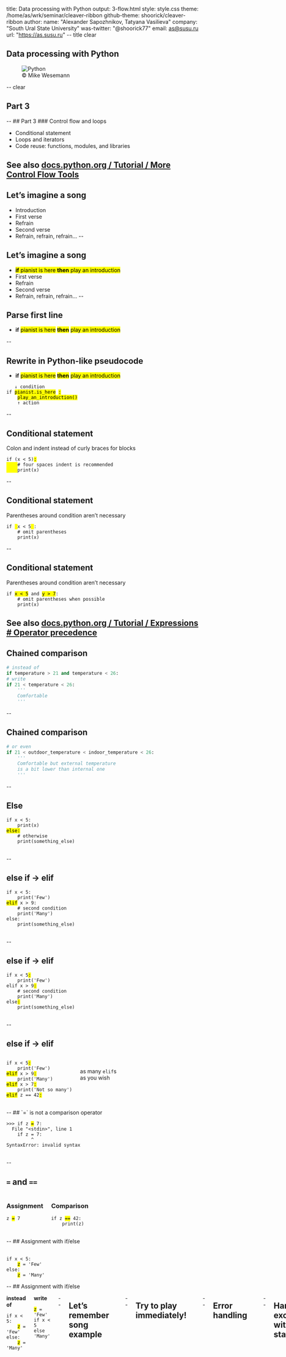title: Data processing with Python
output: 3-flow.html
style: style.css
theme: /home/as/wrk/seminar/cleaver-ribbon
github-theme: shoorick/cleaver-ribbon
author:
  name: "Alexander Sapozhnikov, Tatyana Vasilieva"
  company: "South Ural State University"
  was-twitter: "@shoorick77"
  email: as@susu.ru
  url: "https://as.susu.ru"
-- title clear
## Data processing with Python
<figure>
    <img class="cover" src="images/baumpython-cropped.jpg" alt="Python">
    <figcaption class="copyright right white">
        © Mike Wesemann
    </figcaption>
</figure>
-- clear
<h2 class="shout shrink">Part 3</h2>
--
## Part 3
### Control flow and loops

* Conditional statement
* Loops and iterators
* Code reuse: functions, modules, and libraries

See also [docs.python.org / Tutorial / More Control Flow Tools](https://docs.python.org/3.7/tutorial/controlflow.html)
--
## Let’s imagine a song

* Introduction
* First verse
* Refrain
* Second verse
* Refrain, refrain, refrain...
--
## Let’s imagine a song

* <mark>**if** pianist is here **then** play an introduction</mark>
* First verse
* Refrain
* Second verse
* Refrain, refrain, refrain...
--
## Parse first line

* **if** <mark class="green">pianist is here</mark>
<mark>**then**</mark> <mark class="orange">play an introduction</mark>

--
## Rewrite in Python-like pseudocode

* **if** <mark class="green">pianist is here</mark>
<mark>**then**</mark> <mark class="orange">play an introduction</mark>

<pre><code>   <span class="comment">↓ condition</span>
<span class="hljs-keyword">if</span> <mark class="green">pianist.is_here</mark> <mark>:</mark>
    <mark class="orange">play_an_introduction()</mark>
    <span class="comment">↑ action</span>
</code></pre>
--
## Conditional statement

Colon and indent instead of curly braces for blocks

<pre>
<code><span class="hljs-keyword">if</span> (x &lt; <span class="hljs-number">5</span>)<mark>:</mark>
<mark>    </mark><span class="hljs-comment"># four spaces indent is recommended</span>
<mark>    </mark>print(x)</code>
</pre>
--
## Conditional statement

Parentheses around condition aren’t necessary

<pre>
<code><span class="hljs-keyword">if</span> <mark> </mark>x &lt; <span class="hljs-number">5</span><mark> </mark>:
    <span class="hljs-comment"># omit parentheses</span>
    print(x)</code>
</pre>
--
## Conditional statement

Parentheses around condition aren’t necessary

<pre>
<code><span class="hljs-keyword">if</span> <mark>x &lt; 5</mark> <span class="hljs-keyword">and</span> <mark>y &gt; 7</mark>:
    <span class="hljs-comment"># omit parentheses when possible</span>
    print(x)</code>
</pre>

See also [docs.python.org / Tutorial / Expressions # Operator precedence](https://docs.python.org/3.7/reference/expressions.html#operator-precedence)
--
## Chained comparison

```python
# instead of
if temperature > 21 and temperature < 26:
# write
if 21 < temperature < 26:
    '''
    Comfortable
    '''
```
--
## Chained comparison

```python
# or even
if 21 < outdoor_temperature < indoor_temperature < 26:
    '''
    Comfortable but external temperature
    is a bit lower than internal one
    '''
```
--
## Else

<pre>
<code><span class="hljs-keyword">if</span> x &lt; <span class="hljs-number">5</span>:
    print(x)
<mark>else:</mark>
    <span class="hljs-comment"># otherwise</span>
    print(something_else)
</code>
</pre>
--
## else if → elif

<pre>
<code><span class="hljs-keyword">if</span> x &lt; <span class="hljs-number">5</span>:
    print(<span class="hljs-string">'Few'</span>)
<mark class="green">elif</mark> x &gt; <span class="hljs-number">9</span>:
    <span class="hljs-comment"># second condition</span>
    print(<span class="hljs-string">'Many'</span>)
<span class="hljs-keyword">else</span>:
    print(something_else)
</code>
</pre>
--
## else if → elif

<pre>
<code><span class="hljs-keyword">if</span> x &lt; <span class="hljs-number">5</span><mark>:</mark>
    print(<span class="hljs-string">'Few'</span>)
<span class="hljs-keyword">elif</span> x &gt; <span class="hljs-number">9</span><mark>:</mark>
    <span class="hljs-comment"># second condition</span>
    print(<span class="hljs-string">'Many'</span>)
<span class="hljs-keyword">else</span><mark>:</mark>
    print(something_else)
</code>
</pre>
--
## else if → elif

<div class="two columns">
<div>
<pre>
<code><span class="hljs-keyword">if</span> x &lt; <span class="hljs-number">5</span><mark>:</mark>
    print(<span class="hljs-string">'Few'</span>)
<mark class="green">elif</mark> x &gt; <span class="hljs-number">9</span><mark>:</mark>
    print(<span class="hljs-string">'Many'</span>)
<mark class="green">elif</mark> x &gt; <span class="hljs-number">7</span><mark>:</mark>
    print(<span class="hljs-string">'Not so many'</span>)
<mark class="green">elif</mark> z == <span class="hljs-number">42</span><mark>:</mark>
</code>
</pre>
</div><div>
<br><br>
as many <code class="green">elif</code>s
<br>as you wish
</div></div>
--
## `=` is not a comparison operator

<pre>
<code><span class="hljs-meta">&gt;&gt;&gt;</span> <span class="hljs-keyword">if</span> z <mark class="important">=</mark> 7:
<span class="error">  File "&lt;stdin&gt;", line 1
    if z = 7:
         ^
SyntaxError: invalid syntax</span>
</code>
</pre>

--
## `=` and `==`

<div class="two columns"><div>
<h3>Assignment</h3>
<pre>
<code>z <mark class="orange">=</mark> 7
</code>
</pre>
</div><div>
<h3>Comparison</h3>
<pre>
<code><span class="hljs-keyword">if</span> z <mark class="green">==</mark> <span class="hljs-number">42</span>:
    <span class="comment">print(z)</span>
</code>
</pre>
</div></div>
--
## Assignment with if/else

<div class="two columns">
<div>
&nbsp;
<pre><code><span class="hljs-keyword">if</span> x &lt; <span class="hljs-number">5</span>:
    <mark>z</mark> = <span class="hljs-string">'Few'</span>
<span class="hljs-keyword">else</span>:
    <mark>z</mark> = <span class="hljs-string">'Many'</span>
</code></pre></div>
</div>
--
## Assignment with if/else

<div class="two columns">
<div>

**instead of**

<pre><code><span class="hljs-keyword">if</span> x &lt; <span class="hljs-number">5</span>:
    <mark>z</mark> = <span class="hljs-string">'Few'</span>
<span class="hljs-keyword">else</span>:
    <mark>z</mark> = <span class="hljs-string">'Many'</span>
</code></pre>
</div><div>

**write**

<div><pre><code><mark>z</mark> = <span class="hljs-string">'Few'</span> <span class="hljs-keyword">if</span> x &lt; <span class="hljs-number">5</span> <span class="hljs-keyword">else</span> <span class="hljs-string">'Many'</span></code>
</pre>
</div>
</div>

--
## Let’s remember song example

<pre><code><span class="hljs-keyword">if</span> <mark class="green">pianist.is_here</mark> <mark>:</mark>
    <mark class="orange">play_an_introduction()</mark></code></pre>
--
## Try to play immediately!

<pre><code>
    play_an_introduction()

<span class="error"><mark class="orange">SomeError</mark>: we have no pianist to play anything</span>
</code></pre>
--
## Error handling

<pre><code><span class="hljs-meta">&gt;&gt;&gt;</span> stuff = [<span class="hljs-string">'hydrogen'</span>, <span class="hljs-string">'helium'</span>, <span class="hljs-string">'lithium'</span>]
<span class="hljs-meta">&gt;&gt;&gt;</span> <mark>number</mark> = input(<span class="hljs-string">'Enter number of element '</span>)
Enter number of element <mark>42</mark>
<span class="hljs-meta">&gt;&gt;&gt;</span> print(stuff[int(<mark>number</mark>)])
<span class="error">Traceback (most recent call last):
  File "&lt;stdin&gt;", line 1, in &lt;module&gt;
<mark class="orange">IndexError</mark>: list index out of range</span>
</code></pre>
--
## Handle exceptions with `try` statement

<pre><code><span class="hljs-meta">&gt;&gt;&gt;</span> <mark>try:</mark>
<span class="hljs-meta">...</span>     print(stuff[int(number)])
<span class="hljs-meta">...</span> <mark class="orange">except IndexError</mark>:
<span class="hljs-meta">...</span>     print(<span class="hljs-string">f'Wrong index. Use number less than {len(stuff)}'</span>)
<span class="hljs-meta">...</span>
Wrong index. Use number less than 3
</code></pre>
--
## What if `number == 'z'`?

<pre><code><span class="hljs-meta">&gt;&gt;&gt;</span> <mark>try:</mark>
<span class="hljs-meta">...</span>     print(stuff[int(number)])
<span class="hljs-meta">...</span> <mark class="orange">except IndexError</mark>:
<span class="hljs-meta">...</span>     print(<span class="hljs-string">f'Wrong index. Use number less than {len(stuff)}'</span>)
<span class="hljs-meta">...</span>
<span class="error">Traceback (most recent call last):
  File "<stdin>", line 2, in <module>
<mark class="orange">ValueError</mark>: invalid literal for int() with base 10: 'z'</span>
</code></pre>
--
## Add new exception handler

<pre><code><span class="hljs-meta">&gt;&gt;&gt;</span> <mark>try:</mark>
<span class="hljs-meta">...</span>     print(stuff[int(number)])
<span class="hljs-meta">...</span> <mark class="orange">except IndexError</mark>:
<span class="hljs-meta">...</span>     print(<span class="hljs-string">f'Wrong index. Use number less than {len(stuff)}'</span>)
<span class="hljs-meta">...</span> <mark class="orange">except ValueError</mark>:
<span class="hljs-meta">...</span>     print(<span class="hljs-string">f'Index must be an integer number'</span>)
</code></pre>
--
## Add `else` when there is no exception
<pre><code><span class="hljs-meta">&gt;&gt;&gt;</span> <mark>try:</mark> <span class="hljs-comment"># number == 2</span>
<span class="hljs-meta">...</span>     print(stuff[int(number)])
<span class="hljs-meta">...</span> <span class="hljs-comment"># skipped</span>
<span class="hljs-meta">...</span> <mark class="green">else</mark>:
<span class="hljs-meta">...</span>     print(<span class="hljs-string">'OK'</span>)
<span class="hljs-meta">...</span>
lithium
OK
</code></pre>
--
## `finally` is executing after all checks
<div class="two columns">
<div>
<pre><code><span class="hljs-meta">...</span> <span class="hljs-comment"># skipped</span>
<span class="hljs-meta">...</span> <mark class="green">else</mark>:
<span class="hljs-meta">...</span>     print(<span class="hljs-string">'OK'</span>)
<span class="hljs-meta">...</span> <mark class="blue">finally</mark>:
<span class="hljs-meta">...</span>     print(<span class="hljs-string">"That's all, folks!"</span>)
<span class="hljs-meta">...</span></code></pre>
</div><div>
<h3>output:</h3>
<pre><code>lithium
OK
That's all, folks!
</code></pre>
</div></div>
--
## `finally` is executing after all checks
<div class="two columns">
<div>
<pre><code><span class="hljs-meta">&gt;&gt;&gt;</span> <mark>try:</mark>
<span class="hljs-meta">...</span>     print(stuff[int(number)])
<span class="hljs-meta">...</span> <mark class="orange">except IndexError</mark>:
<span class="hljs-meta">...</span>     print(<span class="hljs-string">f'Wrong index...</span>
<span class="hljs-meta">...</span> <span class="hljs-comment"># skipped</span>
<span class="hljs-meta">...</span> <mark class="blue">finally</mark>:
<span class="hljs-meta">...</span>     print(<span class="hljs-string">"That's all, folks!"</span>)</code></pre>
</div><div>
when `number` is wrong
<h3>output:</h3>
<pre><code>Wrong index. Use number less than 3
That's all, folks!
</code></pre>
</div></div>
--
<h2 class="shout">Loops</h2>
--
## Structure of the song

* Introduction
* First verse
* Refrain
* Second verse
* <mark>Refrain</mark>, <mark>refrain</mark>, <mark>refrain</mark> → _loop_

<img src="images/loop.svg" alt="loop" class="place right" style="margin-right:20px">

--
## Loops
  * for
  * while
  * with
--
## `for` loop

<pre><code>
<span class="hljs-keyword">for</span> <mark class="orange">item</mark> <span class="hljs-keyword">in</span> <mark class="green">sequence</mark>:
    <span class="hljs-comment"># do something</span>
</code></pre>
--
## Iterate through list

<pre><code>
people = [<span class="hljs-string">'Alice'</span>, <span class="hljs-string">'Bob'</span>, <span class="hljs-string">'Charlie'</span>]
<span class="hljs-keyword">for</span> <mark class="orange">person</mark> <span class="hljs-keyword">in</span> <mark class="green">people</mark>:
    print(person)
</code></pre>
--
## Iterate over range

<pre><code>
teen = range(13, 20)
<span class="hljs-keyword">for</span> <mark class="orange">age</mark> <span class="hljs-keyword">in</span> <mark class="green">teen</mark>:
    print(<span class="hljs-string">f'Age is {age}'</span>)
</code></pre>
--
## Iterate over range

<pre><code>
teen = range(13, 20)
<span class="hljs-keyword">for</span> <mark class="orange">age</mark> <span class="hljs-keyword">in</span> <mark class="green">teen</mark>:
    print(<span class="hljs-string">f'Age is {age}'</span>)

<span class="hljs-keyword">for</span> <mark class="orange">i</mark> <span class="hljs-keyword">in</span> <mark class="green">range(10)</mark>:
    do_something() <span class="hljs-comment"># ten times</span>
</code></pre>
--
## Counter name

`i`, `j`, `k` (and `x`, `y`, `z`) are good names for counter variables
<pre><code>
<span class="hljs-keyword">for</span> <mark class="orange">x</mark> <span class="hljs-keyword">in</span> width:
    <span class="hljs-keyword">for</span> <mark>y</mark> <span class="hljs-keyword">in</span> height:
        <span class="hljs-keyword">for</span> <mark class="green">z</mark> <span class="hljs-keyword">in</span> depth:
            do_something(<mark class="orange">x</mark>, <mark>y</mark>, <mark class="green">z</mark>)
</code></pre>
--
## Nested loops

Put a loop inside another one
<pre><code>
<span class="hljs-keyword">for</span> <mark class="orange">x</mark> <span class="hljs-keyword">in</span> width:
    <span class="hljs-keyword">for</span> <mark>y</mark> <span class="hljs-keyword">in</span> height:
        <span class="hljs-keyword">for</span> <mark class="green">z</mark> <span class="hljs-keyword">in</span> depth:
            do_something(<mark class="orange">x</mark>, <mark>y</mark>, <mark class="green">z</mark>)
</code></pre>
<img src="images/nested-loops.svg" alt="loop arrows" class="place left bottom">
--
## How to iterate over several sequences simultaneously?

<pre><code>
<mark class="orange">colors</mark> = ['red',   'orange', 'yellow'  ]
<mark>people</mark> = ['Alice', 'Bob',    'Charlie' ]
<mark class="green">fruits</mark> = ['apple', 'banana', 'cucumber']
</code></pre>
--
## How to iterate over several sequences simultaneously?

<pre><code>
colors = [<mark class="blue">'red',  </mark> 'orange', 'yellow'  ]
people = [<mark class="blue">'Alice',</mark> 'Bob',    'Charlie' ]
fruits = [<mark class="blue">'apple',</mark> 'banana', 'cucumber']
</code></pre>
--
## How to iterate over several sequences simultaneously?

<pre><code>
colors = ['red',   <mark class="blue">'orange',</mark> 'yellow'  ]
people = ['Alice', <mark class="blue">'Bob',   </mark> 'Charlie' ]
fruits = ['apple', <mark class="blue">'banana',</mark> 'cucumber']
</code></pre>
--
## How to iterate over several sequences simultaneously?

<pre><code>
colors = ['red',   'orange', <mark class="blue">'yellow'  </mark>]
people = ['Alice', 'Bob',    <mark class="blue">'Charlie' </mark>]
fruits = ['apple', 'banana', <mark class="blue">'cucumber'</mark>]
</code></pre>
--
## zip

<pre>
<code><span class="hljs-meta">&gt;&gt;&gt;</span> <span class="hljs-keyword">for</span> <mark class="orange">color</mark>, <mark>name</mark>, <mark class="green">fruit</mark> <span class="hljs-keyword">in</span> zip(<mark class="orange">colors</mark>, <mark>people</mark>, <mark class="green">fruits</mark>):
<span class="hljs-meta">...</span>     print(<span class="hljs-string">f'{<mark>name</mark>} has {<mark class="orange">color</mark>} {<mark class="green">fruit</mark>}'</span>)
<span class="hljs-meta">...</span>
Alice has red apple
<mark>Bob</mark> has <mark class="orange">orange</mark> <mark class="green">banana</mark>
Charlie</mark> has yellow cucumber
</code></pre>
--
## How to enumerate items?

1. First
2. Second
3. Third
4. Fourth
5. Fifth

--
## Example: chemical elements
```python
>>> stuff = ['hydrogen', 'helium', 'lithium']
```

![name → value](images/periodic-table.dot.svg)
--
## Classic way
```python
>>> stuff = ['hydrogen', 'helium', 'lithium']
>>> for i in range(len(stuff)):
...     print(i + 1, stuff[i])
...
1 hydrogen
2 helium
3 lithium
```
--
## Use zip and range for numbering

```python
>>> for number, name in zip(range(1, len(stuff) + 1), stuff):
...     print(number, name)
...
1 hydrogen
2 helium
3 lithium
```
--
## enumerate
```python
>>> for number, name in enumerate(stuff):
...     print(number, name)
...
0 hydrogen
1 helium
2 lithium
```
--
## enumerate

<pre>
<code><span class="hljs-meta">&gt;&gt;&gt;</span> <span class="hljs-keyword">for</span> number, name <span class="hljs-keyword">in</span> enumerate(stuff, <mark>start=1</mark>):
<span class="hljs-meta">...</span>     print(number, name)
<span class="hljs-meta">...</span>
<mark>1</mark> hydrogen
<mark>2</mark> helium
<mark>3</mark> lithium
</code></pre>
--
## Iterate over dict

<pre>
<code><span class="hljs-meta">&gt;&gt;&gt;</span> fruits = {
    <span class="hljs-string">'apple'</span>: <span class="hljs-string">'red'</span>,
    <span class="hljs-string">'banana'</span>: <span class="hljs-string">'yellow'</span>,
    <span class="hljs-string">'cucumber'</span>: <span class="hljs-string">'green'</span>,
}
</code></pre>
--
## Iterate over dict — see its methods

<pre>
<code><span class="hljs-meta">&gt;&gt;&gt;</span> fruits = {<span class="hljs-string">'apple'</span>: <span class="hljs-string">'red'</span>, <span class="hljs-string">'banana'</span>: <span class="hljs-string">'yellow'</span>, <span class="hljs-string">'cucumber'</span>: <span class="hljs-string">'green'</span>}
<span class="hljs-meta">&gt;&gt;&gt;</span> fruits.<mark>items</mark>()
dict_items([('apple', 'red'), ('banana', 'yellow'), ('cucumber', 'green')])
<span class="hljs-meta">&gt;&gt;&gt;</span> fruits.<mark class="green">keys</mark>()
dict_keys(['apple', 'banana', 'cucumber'])
<span class="hljs-meta">&gt;&gt;&gt;</span> fruits.<mark class="orange">values</mark>()
dict_values(['red', 'yellow', 'green'])
</code></pre>
--
## Iterate over dict — see its methods

<pre>
<code><span class="hljs-meta">&gt;&gt;&gt;</span> fruits = {<span class="hljs-string">'apple'</span>: <span class="hljs-string">'red'</span>, <span class="hljs-string">'banana'</span>: <span class="hljs-string">'yellow'</span>, <span class="hljs-string">'cucumber'</span>: <span class="hljs-string">'green'</span>}
<span class="hljs-meta">&gt;&gt;&gt;</span> fruits.<mark>items</mark>()
dict_items(<mark class="orange">[</mark> <mark class="green">(</mark>'apple', 'red'<mark class="green">)</mark>, <mark class="green">(</mark>'banana', 'yellow'<mark class="green">)</mark>, <mark class="green">(</mark>'cucumber', 'green'<mark class="green">)</mark>] <mark class="orange">]</mark> )
</code></pre>

<mark class="orange">List</mark> of <mark class="green">tuples</mark>

--
## Iterate over whole dict

<pre>
<code><span class="hljs-meta">&gt;&gt;&gt;</span> <span class="hljs-keyword">for</span> fruit, color <span class="hljs-keyword">in</span> fruits.<mark>items</mark>():
<span class="hljs-meta">...</span>     print(<span class="hljs-string">f'{fruit} is {color}'</span>)
<span class="hljs-meta">...</span>
apple is red
banana is yellow
cucumber is green
</code></pre>

<img src="images/loop-dict-items.svg" alt="tuple" class="place left bottom next">
--
## Iterate over keys of dict

<pre>
<code><span class="hljs-meta">&gt;&gt;&gt;</span> <span class="hljs-keyword">for</span> fruit <span class="hljs-keyword">in</span> fruits.<mark class="green">keys</mark>():
<span class="hljs-meta">...</span>     print(fruits[fruit], fruit)
<span class="hljs-meta">...</span>
red apple
yellow banana
green cucumber
</code></pre>
--
## while

<pre>
<code><span class="hljs-keyword">while</span> <mark>condition:</mark>
    <span class="hljs-comment"># do something</span>
</code></pre>
--
## while

<pre>
<code><span class="hljs-meta">&gt;&gt;&gt;</span> rest = <span class="hljs-number">3</span>
<span class="hljs-meta">&gt;&gt;&gt;</span> <span class="hljs-keyword">while</span> <mark>rest &gt; 0</mark>:
<span class="hljs-meta">...</span>     print(<span class="hljs-string">f'Rest is {rest}'</span>)
<span class="hljs-meta">...</span>     rest -= <span class="hljs-number">1</span>
<span class="hljs-meta">...</span>
Rest is 3
Rest is 2
Rest is 1
</code></pre>
--
## while

<pre>
<code><span class="hljs-meta">&gt;&gt;&gt;</span> rest = <span class="hljs-number">3</span>
<span class="hljs-meta">&gt;&gt;&gt;</span> <span class="hljs-keyword">while</span> <mark>rest</mark>:
<span class="hljs-meta">...</span>     print(<span class="hljs-string">f'Rest is {rest}'</span>)
<span class="hljs-meta">...</span>     rest -= <span class="hljs-number">1</span>
<span class="hljs-meta">...</span>
Rest is 3
Rest is 2
Rest is 1
</code></pre>
--
## while

<pre>
<code><span class="hljs-meta">&gt;&gt;&gt;</span> rest = <span class="hljs-number">3</span>
<span class="hljs-meta">&gt;&gt;&gt;</span> <span class="hljs-keyword">while</span> rest:
<span class="hljs-meta">...</span>     print(<span class="hljs-string">f'Rest is {rest}'</span>)
<span class="hljs-meta">...</span>     rest <mark>-=</mark> <span class="hljs-number">1</span>
</code></pre>
--
## Increment and decrement

<pre><code>variable <mark class="green">+=</mark> delta  <span class="hljs-comment"># increase</span>
variable <mark class="orange">-=</mark> delta  <span class="hljs-comment"># decrease</span>
</code></pre>

Unlike C, C++, Java, JavaScript, Perl, PHP, Ruby etc

### Python has no `++` and `--` operators

--
## Python has no `++` and `--` operators

```python
>>> 3++2  # 3 + +2
5
>>> 4--5  # 4 − (−5) = 4 + 5
9
```

--
## Python has no `++` and `--` operators

```python
>>> 7++
  File "", line 1
    7++
      ^
SyntaxError: invalid syntax
```

--
## Loop
<div class="two columns">
  <div></div>
  <div>
![Loop](images/loop.dot.svg)
</div></div>
--
## Skip rest of loop with `continue`
<div class="two columns">
  <div>
<pre>
<code><span class="hljs-meta">&gt;&gt;&gt;</span> <span class="hljs-keyword">for</span> i <span class="hljs-keyword">in</span> range(1, 5):
<span class="hljs-meta">...</span>     if i < 3: <mark>continue</mark>
<span class="hljs-meta">...</span>     print(i)
<span class="hljs-meta">...</span>
3
4</code></pre>
  </div>
  <div>
    ![Loop](images/loop-continue.dot.svg)
  </div>
</div>
--
## Go away from loop with `break`
<div class="two columns">
  <div>
<pre>
<code><span class="hljs-meta">&gt;&gt;&gt;</span> <span class="hljs-keyword">for</span> i <span class="hljs-keyword">in</span> range(1, 55):
<span class="hljs-meta">...</span>     print(i)
<span class="hljs-meta">...</span>     if i > 2: <mark class="orange">break</mark>
<span class="hljs-meta">...</span>
1
2
3</code></pre>
  </div>
  <div>
    ![Loop](images/loop-break.dot.svg)
  </div>
</div>
--
## What about postconditional loop?

```python
do:
    # do something
    until condition
```

--
## Python has <mark class="orange">no postconditional loop</mark>

```python
do:
    # do something
    until condition
```
<img src="images/3-line-crosshatch.svg" alt="×" class="place left bottom next">

--
## Use `break` to emulate it

<pre>
<code class="lang-python"><span class="hljs-meta">&gt;&gt;&gt; </span><span class="hljs-keyword">while</span> <span class="hljs-keyword">True</span>: <span class="hljs-comment"># infinite loop</span>
<span class="hljs-meta">... </span>    amount = input(<span class="hljs-string">'How many? Or type q to quit '</span>)
<span class="hljs-meta">... </span>    <span class="hljs-keyword">if</span> amount == <span class="hljs-string">'q'</span>:
<span class="hljs-meta">...</span>         <mark class="orange">break</mark>
<span class="hljs-meta">...</span>
<span class="next">How many? Or type q to quit <mark>4</mark></next>
<span class="next">How many? Or type q to quit <mark class="orange">q</mark class="orange"></span>
</code></pre>
--
<h2 class="shout">Code reuse</h2>
--
## Code reuse

* Functions
* Modules
* Libraries

--
## Structure of the song

* Introduction
* First verse
* Refrain
* Second verse
* Refrain, refrain, refrain
--
## Structure of the song

* Introduction
* First verse
* <mark>Refrain</mark>
* Second verse
* <mark>Refrain</mark>, <mark>refrain</mark>, <mark>refrain</mark>

<img src="images/same-refrains.svg" alt="← the same refrains" class="place right next">

--
## Structure of the song

* Introduction
* First verse
* <mark>Refrain</mark>
* Second verse
* <mark>Refrain</mark>, <mark class="orange">refrain (shifted pitch)</mark>, <mark class="green">refrain (silent)</mark>

<img src="images/almost-same-refrains.svg" alt="← almost same refrains" class="place right">
--
## Structure of the song

<div class="two columns">
<div>
<ul>
<li>Introduction</li>
<li>First verse</li>
<li><mark>Refrain</mark></li>
<li>Second verse</li>
<li><mark>Refrain</mark></li>
<li><mark class="orange">Refrain (shifted pitch)</mark></li>
<li><mark class="green">Refrain (silent)</mark></li>
</ul>
</div><div>

<p>**Refrain** is part of code</p>
<p>Such parts named</p>
<ul>
<li>subroutine</li>
<li>procedure</li>
<li><mark>function</mark></li>
</ul>

</div></div>
--
## Let’s separate <mark>refrain</mark>

<div class="two columns">
<div>
<ul>
<li>Introduction</li>
<li>First verse</li>
<li><mark>Refrain</mark></li>
<li>Second verse</li>
<li><mark>Refrain</mark></li>
<li><mark class="orange">Refrain (shifted pitch)</mark></li>
<li><mark class="green">Refrain (silent)</mark></li>
</ul>
</div><div>

<p>&nbsp;</p>
<p>**Refrain** is part of code</p>
<ul>
<li>function</li>
</ul>

</div></div>

<img src="images/function-highlight.svg" alt="→" class="place right next">
--
## `def`ine a function

```python
>>> def refrain(how):
...     print('Chorus')
...
```
--
## `()` are required

<pre><code class="lang-python"><span class="hljs-meta">&gt;&gt;&gt; </span><span class="hljs-function"><span class="hljs-keyword">def</span> <span class="hljs-title">refrain</span><mark><span class="hljs-params">()</span></mark>:</span>
<span class="hljs-meta">... </span>    print(<span class="hljs-string">'Chorus'</span>)
<span class="hljs-meta">... </span>
</code></pre>
--
## Call function

```python
>>> refrain()
Chorus
```
--
## `()` are required

<pre><code class="lang-python"><span class="hljs-meta">&gt;&gt;&gt; </span>refrain<mark>()</mark>
Chorus

<span class="hljs-meta">&gt;&gt;&gt; </span>refrain  <span class="hljs-comment"># without parentheses</span>
&lt;function refrain at <span class="hljs-number">0x7faf21a710d0</span>&gt;
</code></pre>
--
## Postpone implementation with `pass`

```python
>>> def do_nothing():
...     pass
...
>>> do_nothing()
```
--
## Function can take an arguments

```python
>>> refrain()
Chorus

>>> duration = sing('Quick brown fox jumps')
```
<h3 class="next">and return values</h3>
--
## Let’s define function and call it

<pre><code class="lang-python"><span class="hljs-meta">&gt;&gt;&gt; </span><span class="hljs-function"><span class="hljs-keyword">def</span> <span class="hljs-title">refrain</span><span class="hljs-params">(text, count)</span>:</span>
<span class="hljs-meta">... </span>    print(str(text) * int(count))
<span class="hljs-meta">... </span>
<span class="hljs-meta">&gt;&gt;&gt; </span>refrain(<span class="hljs-string">'Yeah! '</span>, <span class="hljs-number">3</span>)
Yeah! Yeah! Yeah!
</code></pre>
--
## Does type conversion work?

<pre><code class="lang-python"><span class="hljs-meta">&gt;&gt;&gt; </span><span class="hljs-function"><span class="hljs-keyword">def</span> <span class="hljs-title">refrain</span><span class="hljs-params">(text, count)</span>:</span>
<span class="hljs-meta">... </span>    print(<mark>str</mark>(text) * <mark>int</mark>(count))
<span class="hljs-meta">... </span>
<span class="next"><span class="hljs-meta">&gt;&gt;&gt; </span>refrain(<span class="hljs-number">42</span>, <span class="hljs-number">3</span>)
<span class="hljs-number">424242</span></span>
<span class="next"><span class="hljs-meta">&gt;&gt;&gt; </span>refrain(<span class="hljs-number">42</span>, <span class="hljs-string">'7'</span>)
<span class="hljs-number">42424242424242</span></span>
</code></pre>

--
## Named arguments can arrive in any order

<pre><code class="lang-python"><span class="hljs-meta">&gt;&gt;&gt; </span><span class="hljs-function"><span class="hljs-keyword">def</span> <span class="hljs-title">refrain</span><span class="hljs-params">(<mark class="green">text</mark>, <mark class="orange">count</mark>)</span>:</span>
<span class="hljs-meta">... </span>    print(str(text) * int(count))
<span class="hljs-meta">... </span>
<span class="hljs-meta">&gt;&gt;&gt; </span>refrain(<mark class="orange">count</mark>=<span class="hljs-number">5</span>, <mark class="green">text</mark>=<span class="hljs-string">'Five! '</span>)
Five! Five! Five! Five! Five!
</code></pre>

--
## Variable number of positional arguments

<div class="two columns">
<div>
**Define function**
<pre><code class="lang-python"><span class="hljs-function"><span class="hljs-keyword">def</span> <span class="hljs-title">production</span><span class="hljs-params">(\*args)</span>:</span>
    result = <span class="hljs-number">1</span>
    <span class="hljs-keyword">for</span> number <span class="hljs-keyword">in</span> args:
        result \*= number
    <span class="hljs-keyword">return</span> result
</code></pre>
</div><div class="next">
**Call it**
<pre><code class="lang-python"><span class="hljs-meta">&gt;&gt;&gt; </span>production(<span class="hljs-number">6</span>, <span class="hljs-number">7</span>)
<span class="hljs-number">42</span>
<span class="next"><span class="hljs-meta">&gt;&gt;&gt; </span>production(<span class="hljs-number">3</span>, <span class="hljs-number">5</span>, <span class="hljs-number">7</span>)
<span class="hljs-number">105</span></span>
<span class="next"><span class="hljs-meta">&gt;&gt;&gt; </span>production(<span class="hljs-number">1</span>, <span class="hljs-number">2</span>, <span class="hljs-number">3</span>, <span class="hljs-number">4</span>, <span class="hljs-number">5</span>)
<span class="hljs-number">120</span></span>
</code></pre>
</div></div>

--
## What about not a numbers?

<pre><code class="lang-python"><span class="hljs-meta">&gt;&gt;&gt; </span>production(<span class="hljs-string">'🐍'</span>, <span class="hljs-number">2</span>, <span class="hljs-number">10</span>)
<span class="hljs-string">'🐍🐍🐍🐍🐍🐍🐍🐍🐍🐍'</span>
<span class="next"><span class="hljs-meta">&gt;&gt;&gt; </span>production(range(<span class="hljs-number">1</span>, <span class="hljs-number">70</span>))
<span class="error">Traceback (most recent call last):
  File &quot;&lt;stdin&gt;&quot;, line 1, in &lt;module&gt;
  File &quot;&lt;stdin&gt;&quot;, line 7, in production
TypeError: unsupported operand type(s) for *=: &#39;int&#39; and &#39;range&#39;</span></span>
</code></pre>

--
## Expand arguments with asterisk `*`

<pre><code class="lang-python"><span class="hljs-meta">&gt;&gt;&gt; </span>production(range(<span class="hljs-number">1</span>, <span class="hljs-number">7</span>))
<span class="error">... TypeError: unsupported operand type(s) for *=:
&#39;int&#39; and &#39;range&#39;</span>
<span class="next"><span class="hljs-meta">&gt;&gt;&gt; </span>production(list(range(<span class="hljs-number">1</span>, <span class="hljs-number">7</span>)))
[<span class="hljs-number">1</span>, <span class="hljs-number">2</span>, <span class="hljs-number">3</span>, <span class="hljs-number">4</span>, <span class="hljs-number">5</span>, <span class="hljs-number">6</span>]</span>
<span class="next"><span class="hljs-meta">&gt;&gt;&gt; </span>production(<mark>*</mark>range(<span class="hljs-number">1</span>, <span class="hljs-number">7</span>))
<span class="hljs-number">720</span> <span class="hljs-comment">#  = 1 × 2 × 3 × 4 × 5 × 6 = 6!</span></span></code></pre>

--
## Expand arguments with asterisk `*`
<pre><code class="lang-python"><span class="hljs-meta">&gt;&gt;&gt; </span>production(<mark>*</mark>range(<span class="hljs-number">1</span>, <span class="hljs-number">7</span>))
<span class="hljs-number">720</span> <span class="hljs-comment">#  = 1 × 2 × 3 × 4 × 5 × 6 = 6!</span>
</code></pre>
--
## Cannot use `*` outside argument list
<pre><code class="lang-python"><span class="hljs-meta">&gt;&gt;&gt; </span>*range(<span class="hljs-number">1</span>, <span class="hljs-number">7</span>)
<span class="error">  File "&lt;stdin&gt;", line 1
SyntaxError: can't use starred expression here</span>
<span class="next"><span class="hljs-meta">&gt;&gt;&gt; </span>print(*range(<span class="hljs-number">1</span>, <span class="hljs-number">7</span>))
1 2 3 4 5 6</span>
</code></pre>
--
## `*` works with various iterators

```python
>>> print(*range(1, 7))
1 2 3 4 5 6
>>> print(*zip(['apple', 'banana'], ['red', 'yellow']))
('apple', 'red') ('banana', 'yellow')
>>> print(*enumerate(['H', 'He', 'Li', 'Be', 'B'], start=1))
(1, 'H') (2, 'He') (3, 'Li') (4, 'Be') (5, 'B')
```

--
## Keyword arguments

```python
>>> def sing(**kwargs):
...     print(f'We sing a song named {kwargs["name"]} '
...         + f'in key {kwargs["key"]} using tempo '
...         + kwargs["tempo"])
...
>>> sing(name='Yesterday', tempo='96 bpm', key='F dur')
We sing a song named Yesterday in key F dur using tempo 96 bpm
```

--
## Let’s try to use dict as arguments

<pre><code class="lang-python"><span class="hljs-meta">&gt;&gt;&gt; </span>sos = {<span class="hljs-string">'name'</span>: <span class="hljs-string">'S. O. S.'</span>, <span class="hljs-string">'key'</span>: <span class="hljs-string">'A moll'</span>,
<span class="hljs-meta">... </span>       <span class="hljs-string">'tempo'</span>: <span class="hljs-string">'Allegro'</span>}
<span class="hljs-meta">&gt;&gt;&gt; </span>sing(sos)
<span class="error">Traceback (most recent call last):
  File &quot;&lt;stdin&gt;&quot;, line 1, in &lt;module&gt;
TypeError: sing() takes 0 positional arguments but 1 was given</span>
</code></pre>

--
## Use double asterisk `**` to expand dict
<pre><code class="lang-python"><span class="hljs-meta">&gt;&gt;&gt; </span>sing(<mark class="green">**</mark>sos)
We sing a song named S. O. S. in key A moll using tempo Allegro
</code></pre>
--
## Cannot use `**` outside argument list

<pre><code class="lang-python"><span class="hljs-meta">&gt;&gt;&gt; </span>**sos
<span class="error">  File "&lt;stdin&gt;", line 1
    **sos
     ^
SyntaxError: invalid syntax</span>
</code></pre>

--
## Unknown names causes errors

<pre><code class="lang-python"><span class="hljs-meta">&gt;&gt;&gt; </span>print(**sos)
<span class="error">Traceback (most recent call last):
  File &lt;stdin&gt;", line 1, in &lt;module&gt;
TypeError: 'name' is an invalid keyword argument for print()</span>
<span class="next"><span class="hljs-meta">&gt;&gt;&gt; </span>args = {<span class="hljs-string">'sep'</span>: <span class="hljs-string">'/'</span>, <span class="hljs-string">'end'</span>: <span class="hljs-string">'!\n'</span>}
<span class="hljs-meta">&gt;&gt;&gt; </span>print(<span class="hljs-string">'Some'</span>, <span class="hljs-string">'sequence'</span>, <span class="hljs-string">'here'</span>, **args)
Some/sequence/here!</span></code></pre>

--
## Use `*` and `**` together

<pre><code class="lang-python"><span class="hljs-meta">&gt;&gt;&gt; </span>args = {<span class="hljs-string">'sep'</span>: <span class="hljs-string">'/'</span>, <span class="hljs-string">'end'</span>: <span class="hljs-string">'!\n'</span>}
<span class="hljs-meta">&gt;&gt;&gt; </span>stuff = [<span class="hljs-string">'H'</span>, <span class="hljs-string">'He'</span>, <span class="hljs-string">'Li'</span>, <span class="hljs-string">'Be'</span>, <span class="hljs-string">'B'</span>]
<span class="next"><span class="hljs-meta">&gt;&gt;&gt; </span>print(stuff, **args)
[<span class="hljs-string">'H'</span>, <span class="hljs-string">'He'</span>, <span class="hljs-string">'Li'</span>, <span class="hljs-string">'Be'</span>, <span class="hljs-string">'B'</span>]!</span>
<span class="next"><span class="hljs-meta">&gt;&gt;&gt; </span>print(<mark>*</mark>stuff, <mark class="green">**</mark>args)
H/He/Li/Be/B!</span></code></pre>

--
## Long files are inconvenient


```python
def do_something():
    # something

def do_something_else():
    # something else

result = do_something() + do_something_else()
```

--
## Move functions to separate file

<div class="two columns"><div class="bordered orange">
<pre><code class="lang-python"><span class="hljs-keyword">import</span> something

result \
    = something.do() \
    + something.do_more()

print(result) <span class="hljs-comment"># 1042</span>
</code></pre>
</div><div class="bordered green next">
<pre><code class="lang-python"><span class="hljs-comment"># something.py</span>
<span class="hljs-function"><span class="hljs-keyword">def</span> <span class="hljs-title">do</span><span class="hljs-params">()</span>:</span>
    <span class="hljs-keyword">return</span> <span class="hljs-number">1000</span>

<span class="hljs-function"><span class="hljs-keyword">def</span> <span class="hljs-title">do_more</span><span class="hljs-params">()</span>:</span>
    <span class="hljs-keyword">return</span> <span class="hljs-number">42</span>
</code></pre></div></div>

